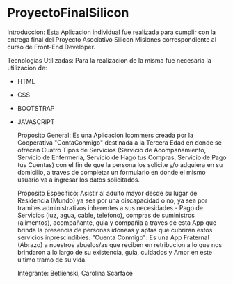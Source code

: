 # ProyectoFinalSilicon

Introduccion: 
Esta Aplicacion individual fue realizada para cumplir con la entrega final del Proyecto Asociativo Silicon Misiones correspondiente al curso de Front-End Developer. 

Tecnologias Utilizadas:
Para la realizacion de la misma fue necesaria la utilizacion de: 
- HTML
- CSS
- BOOTSTRAP
- JAVASCRIPT

  Proposito General:
  Es una Aplicacion Icommers creada por la Cooperativa "ContaConmigo" destinada a la Tercera Edad en donde se ofrecen Cuatro Tipos de Servicios (Servicio de Acompañamiento, Servicio de Enfermeria, Servicio de Hago tus Compras, Servicio de Pago tus Cuentas) con el fin de que la persona los solicite y/o adquiera en su domicilio, a traves de completar un formulario en donde el mismo usuario va a ingresar los datos solicitados.  

  Proposito Especifico:
  Asistir al adulto mayor desde su lugar de Residencia (Mundo) ya sea por una discapacidad o no, ya sea por tramites administrativos inherentes a sus necesidades - Pago de Servicios (luz, agua, cable, telefono), compras de suministros (alimentos), acompañante, guia y compañia a traves de esta App que brinda la presencia de personas idoneas y aptas que cubriran estos servicios inprescindibles.
  "Cuenta Conmigo": Es una App Fraternal (Abrazo) a nuestros abuelos/as que reciben en retribucion a lo que nos brindaron a lo largo de su existencia, guia, cuidados y Amor en este ultimo tramo de su vida.

  Integrante: Betlienski, Carolina Scarface

  
